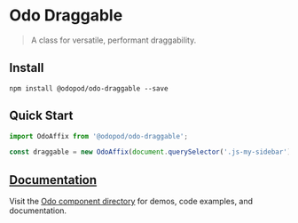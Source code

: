 # Odo Draggable

> A class for versatile, performant draggability.

## Install

```shell
npm install @odopod/odo-draggable --save
```

## Quick Start

```js
import OdoAffix from '@odopod/odo-draggable';

const draggable = new OdoAffix(document.querySelector('.js-my-sidebar'));
```

## [Documentation][permalink]

Visit the [Odo component directory][permalink] for demos, code examples, and documentation.

[permalink]: https://code.odopod.com/odo-draggable/
